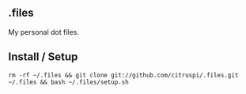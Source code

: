 ## .files

My personal dot files.

## Install / Setup

    rm -rf ~/.files && git clone git://github.com/citruspi/.files.git ~/.files && bash ~/.files/setup.sh
